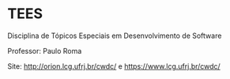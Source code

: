 # TEES
Disciplina de Tópicos Especiais em Desenvolvimento de Software

Professor: Paulo Roma

Site: http://orion.lcg.ufrj.br/cwdc/ e https://www.lcg.ufrj.br/cwdc/
